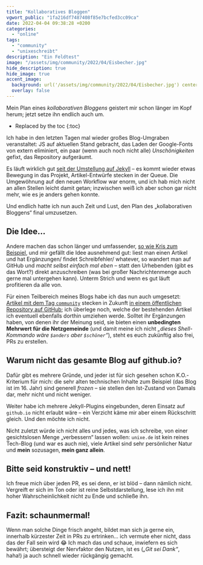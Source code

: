 ```yaml
---
title: "Kollaboratives Bloggen"
vgwort_public: "1fa216df7487408f85e7bcfed3cc09ca"
date: 2022-04-04 09:38:28 +0200
categories:
  - "online"
tags:
  - "community"
  - "unixeschreibt"
description: "Ein Feldtest"
image: "/assets/img/community/2022/04/Eisbecher.jpg"
hide_description: true
hide_image: true
accent_image:
  background: url('/assets/img/community/2022/04/Eisbecher.jpg') center/cover
  overlay: false
---
```


Mein Plan eines *kollaborativen Bloggens* geistert mir schon länger im Kopf herum; jetzt setze ihn endlich auch um.

* Replaced by the toc
{:toc}

Ich habe in den letzten Tagen mal wieder großes Blog-Umgraben veranstaltet: JS auf aktuellen Stand gebracht, das Laden der Google-Fonts von extern eliminiert, ein paar (wenn auch noch nicht alle) *Unschönigkeiten* gefixt, das Repository aufgeräumt.

Es läuft wirklich gut [seit der Umstellung auf Jekyll](/von-wordpress-zu-jekyll/) – es kommt wieder etwas Bewegung in das Projekt, Artikel-Entwürfe stecken in der Queue. Die Umgewöhnung auf den neuen Workflow war enorm, und ich hab mich nicht an allen Stellen leicht damit getan; inzwischen weiß ich aber schon gar nicht mehr, wie es je anders gehen konnte.

Und endlich hatte ich nun auch Zeit und Lust, den Plan des „kollaborativen Bloggens“ final umzusetzen.

## Die Idee...
Andere machen das schon länger und umfassender, [so wie Kris zum Beispiel](https://blog.koehntopp.info/contribute/), und mir gefällt die Idee ausnehmend gut: liest man einen Artikel und hat Ergänzungen/ findet Schreibfehler/ whatever, so wandert man auf GitHub und *macht selbst einfach mal eben* – statt den Urhebenden (gibt es das Wort?) direkt anzuschreiben (was bei großer Nachrichtenmenge auch gerne mal untergehen kann). Unterm Strich und wenn es gut läuft profitieren da alle von.

Für einen Teilbereich meines Blogs habe ich das nun auch umgesetzt: [Artikel mit dem Tag `community`](/tag-community/) stecken in Zukunft [in einem öffentlichen Repository auf GitHub](https://github.com/netzwerkgoettin/community); ich überlege noch, welche der bestehenden Artikel ich eventuell ebenfalls dorthin umziehen werde. Solltet ihr Ergänzungen haben, von denen ihr der Meinung seid, sie bieten einen **unbedingten Mehrwert für die Netzgemeinde** (und damit meine ich nicht *„dieses Shell-Kommando wäre `$anders` aber `$schöner`“*), steht es euch zukünftig also frei, PRs zu erstellen.

## Warum nicht das gesamte Blog auf github.io?
Dafür gibt es mehrere Gründe, und jeder ist für sich gesehen schon K.O.-Kriterium für mich: die sehr alten technischen Inhalte zum Beispiel (das Blog ist im 16. Jahr) sind generell *frozen* – sie stellen den Ist-Zustand von Damals dar, mehr nicht und nicht weniger.

Weiter habe ich mehrere Jekyll-Plugins eingebunden, deren Einsatz auf `github.io` nicht erlaubt wäre – ein Verzicht käme mir aber einem Rückschritt gleich. Und den möchte ich nicht.

Nicht zuletzt würde ich nicht alles und jedes, was ich schreibe, von einer gesichtslosen Menge „verbessern“ lassen wollen: `unixe.de` ist kein reines Tech-Blog (und war es auch nie), viele Artikel sind sehr persönlicher Natur und **mein** sozusagen, **mein ganz allein**.

## Bitte seid konstruktiv – und nett!
Ich freue mich über jeden PR, es sei denn, er ist blöd – dann nämlich nicht. Vergreift er sich im Ton oder ist reine Selbstdarstellung, lese ich ihn mit hoher Wahrscheinlichkeit nicht zu Ende und schließe ihn.

## Fazit: schaunmermal!
Wenn man solche Dinge frisch angeht, bildet man sich ja gerne ein, innerhalb kürzester Zeit in PRs zu ertrinken... ich vermute eher nicht, dass das der Fall sein wird 😂 Ich mach das und schaue, inwiefern es sich bewährt; übersteigt der Nervfaktor den Nutzen, ist es (*„Git sei Dank“*, haha!) ja auch schnell wieder rückgängig gemacht.
